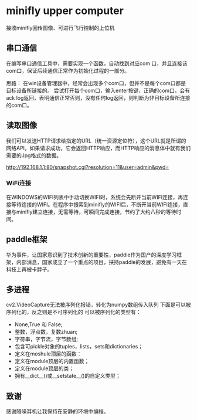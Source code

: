 # minifly upper computer
 接收minifly回传图像、可进行飞行控制的上位机
 
## 串口通信
在编写串口通信工具中，需要实现一个函数，自动找到对应com 口，并且连接该com口，保证后续通信正常作为初始化过程的一部分。

思路：
在win设备管理器中，经常会出现多个com口，但并不是每个com口都是目标设备所链接的。
尝试打开每个com口，输入enter按键，正确的com口，会有ack log返回，表明通信正常否则，没有任何log返回，则判断为非目标设备所连接的com口。

## 读取图像
我们可以发送HTTP请求给指定的URL（统一资源定位符），这个URL就是所谓的网络API，如果请求成功，它会返回HTTP响应，而HTTP响应的消息体中就有我们需要的Jpg格式的数据。

http://192.168.1.1:80/snapshot.cgi?resolution=11&user=admin&pwd=

### WiFi连接
在WINDOWS的WIFI列表中手动切换WIFI时，系统会先断开当前WIFI连接，再连接等待连接的WIFI。在程序中搜索到minifly的WIFI后，不断开当前WIFI连接，直接与minifly建立连接，无需等待，可瞬间完成连接，节约了大约八秒的等待时间。

## paddle框架
华为事件，让国家意识到了技术创新的重要性，paddle作为国产的深度学习框架，内部消息，国家成立了一个重点的项目，扶持paddle的发展，避免有一天在科技上再被卡脖子。

## 多进程
cv2.VideoCapture无法被序列化报错，转化为numpy数组传入队列
下面是可以被序列化的，反之则是不可序列化的
可以被序列化的类型有：
* None,True 和 False;
* 整数，浮点数，复数zhuan;
* 字符串，字节流，字节数组;
* 包含可pickle对象的tuples，lists，sets和dictionaries；
* 定义在moshule顶层的函数：
* 定义在module顶层的内置函数；
* 定义在module顶层的类；
* 拥有__dict__()或__setstate__()的自定义类型；

## 致谢
感谢降噪耳机让我保持在安静的环境中编程。